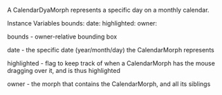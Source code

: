 A CalendarDyaMorph represents a specific day on a monthly calendar.


Instance Variables
	bounds:		<Rectangle>
	date:		<Date>
	highlighted:	<Boolean>
	owner:		<CalendarChooserMorph>

bounds
	- owner-relative bounding box

date
	- the specific date (year/month/day) the CalendarMorph represents

highlighted
	- flag to keep track of when a CalendarMorph has the mouse dragging over it, and is thus highlighted

owner
	- the morph that contains the CalendarMorph, and all its siblings

